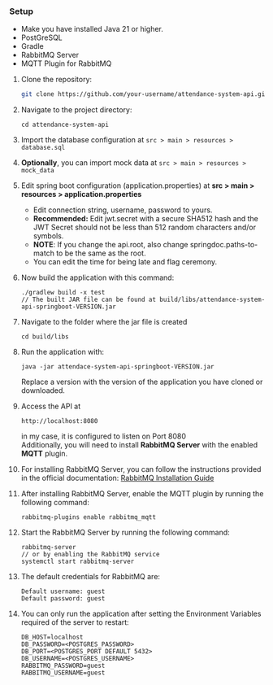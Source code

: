 ### Setup

- Make you have installed Java 21 or higher.
- PostGreSQL
- Gradle
- RabbitMQ Server
- MQTT Plugin for RabbitMQ

1. Clone the repository:

   ```bash
   git clone https://github.com/your-username/attendance-system-api.git
2. Navigate to the project directory:
   ```
   cd attendance-system-api
   ```
3. Import the database configuration at `src > main > resources > database.sql`
4. **Optionally**, you can import mock data at `src > main > resources > mock_data`
5. Edit spring boot configuration (application.properties) at **src > main > resources > application.properties**
    - Edit connection string, username, password to yours.
    - **Recommended:** Edit jwt.secret with a secure SHA512 hash and the JWT Secret should not be less than 512 random characters and/or symbols.
    - **NOTE**: If you change the api.root, also change springdoc.paths-to-match to be the same as the root.
    - You can edit the time for being late and flag ceremony.
6. Now build the application with this command:
   ```
   ./gradlew build -x test
   // The built JAR file can be found at build/libs/attendance-system-api-springboot-VERSION.jar
   ```
7. Navigate to the folder where the jar file is created
   ```
   cd build/libs
   ```
8. Run the application with:
   ```
   java -jar attendace-system-api-springboot-VERSION.jar
   ```
   Replace a version with the version of the application you have cloned or downloaded.
9. Access the API at
   ```
   http://localhost:8080
   ```
   in my case, it is configured to listen on Port 8080  
   Additionally, you will need to install **RabbitMQ Server** with the enabled **MQTT** plugin.
10. For installing RabbitMQ Server, you can follow the instructions provided in the official documentation: [RabbitMQ Installation Guide](https://www.rabbitmq.com/docs/download)
11. After installing RabbitMQ Server, enable the MQTT plugin by running the following command:
    ```
    rabbitmq-plugins enable rabbitmq_mqtt
    ```
12. Start the RabbitMQ Server by running the following command:
    ```
    rabbitmq-server
    // or by enabling the RabbitMQ service
    systemctl start rabbitmq-server
    ```
13. The default credentials for RabbitMQ are:
    ```
    Default username: guest
    Default password: guest
    ```
14. You can only run the application after setting the Environment Variables required of the server to restart:
    ```
    DB_HOST=localhost
    DB_PASSWORD=<POSTGRES_PASSWORD>
    DB_PORT=<POSTGRES_PORT DEFAULT 5432>
    DB_USERNAME=<POSTGRES_USERNAME>
    RABBITMQ_PASSWORD=guest
    RABBITMQ_USERNAME=guest
    ```
